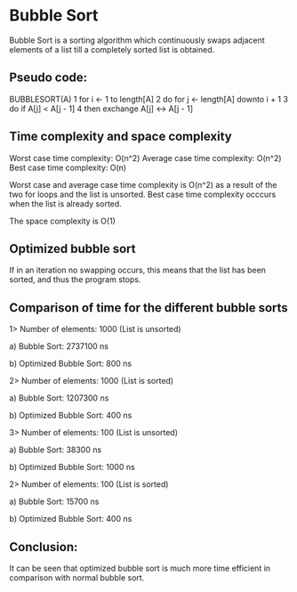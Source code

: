 # Bubble Sort

Bubble Sort is a sorting algorithm which continuously swaps adjacent elements of a list till a completely sorted list is obtained.

## Pseudo code:
BUBBLESORT(A)
1   for i ← 1 to length[A]
2     do for j ← length[A] downto i + 1
3       do if A[j] < A[j - 1]
4         then exchange A[j] ↔ A[j - 1]

## Time complexity and space complexity
Worst case time complexity: O(n^2)
Average case time complexity: O(n^2)
Best case time complexity: O(n)

Worst case and average case time complexity is O(n^2) as a result of the two for loops and the list is unsorted.
Best case time complexity occcurs when the list is already sorted.

The space complexity is O(1)

## Optimized bubble sort
If in an iteration no swapping occurs, this means that the list has been sorted, and thus the program stops.

## Comparison of time for the different bubble sorts
1> Number of elements: 1000 (List is unsorted)
  
  a) Bubble Sort: 2737100 ns
  
  b) Optimized Bubble Sort: 800 ns
  
  
2> Number of elements: 1000 (List is sorted)
  
  a) Bubble Sort: 1207300 ns
  
  b) Optimized Bubble Sort: 400 ns
  
  
3> Number of elements: 100 (List is unsorted)
  
  a) Bubble Sort: 38300 ns
  
  b) Optimized Bubble Sort: 1000 ns
  
  
2> Number of elements: 100 (List is sorted)
  
  a) Bubble Sort: 15700 ns
  
  b) Optimized Bubble Sort: 400 ns
  
## Conclusion: 
It can be seen that optimized bubble sort is much more time efficient in comparison with normal bubble sort.

